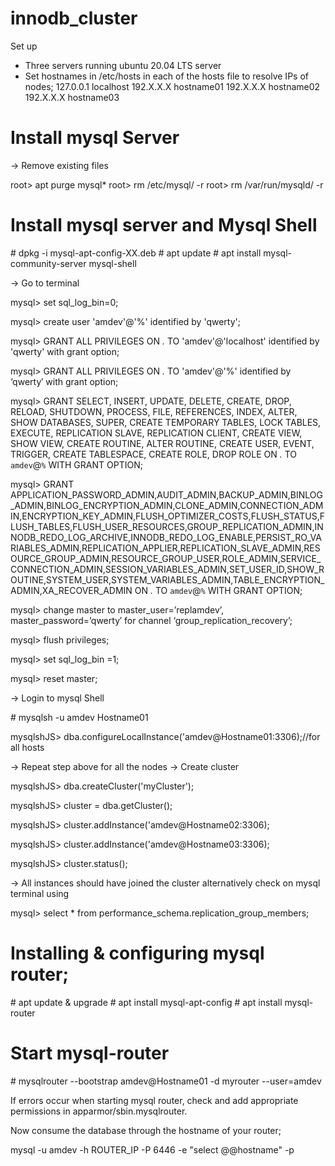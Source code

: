 # innodb_cluster
 
 Set up

- Three servers running ubuntu 20.04 LTS server
- Set hostnames in /etc/hosts in each of the hosts file to resolve IPs of nodes; 
    127.0.0.1 localhost
    192.X.X.X  hostname01
    192.X.X.X  hostname02
    192.X.X.X  hostname03
 

# Install mysql Server

-> Remove existing files

root> apt purge mysql*
root> rm /etc/mysql/ -r
root> rm /var/run/mysqld/ -r

# Install mysql server and Mysql Shell

<root># dpkg -i mysql-apt-config-XX.deb
<root># apt update
<root># apt install mysql-community-server mysql-shell

-> Go to <mysql> terminal

mysql> set sql_log_bin=0;

mysql> create user 'amdev'@'%' identified by 'qwerty';

mysql> GRANT ALL PRIVILEGES ON *.* TO 'amdev'@'localhost' identified by 'qwerty' with grant option;

mysql> GRANT ALL PRIVILEGES ON *.* TO 'amdev'@'%' identified by ‘qwerty′ with grant option;

mysql> GRANT SELECT, INSERT, UPDATE, DELETE, CREATE, DROP, RELOAD, SHUTDOWN, PROCESS, FILE, REFERENCES, INDEX, ALTER, SHOW DATABASES, SUPER, CREATE TEMPORARY TABLES, LOCK TABLES, EXECUTE, REPLICATION SLAVE, REPLICATION CLIENT, CREATE VIEW, SHOW VIEW, CREATE ROUTINE, ALTER ROUTINE, CREATE USER, EVENT, TRIGGER, CREATE TABLESPACE, CREATE ROLE, DROP ROLE ON *.* TO `amdev`@`%` WITH GRANT OPTION;

mysql> GRANT APPLICATION_PASSWORD_ADMIN,AUDIT_ADMIN,BACKUP_ADMIN,BINLOG_ADMIN,BINLOG_ENCRYPTION_ADMIN,CLONE_ADMIN,CONNECTION_ADMIN,ENCRYPTION_KEY_ADMIN,FLUSH_OPTIMIZER_COSTS,FLUSH_STATUS,FLUSH_TABLES,FLUSH_USER_RESOURCES,GROUP_REPLICATION_ADMIN,INNODB_REDO_LOG_ARCHIVE,INNODB_REDO_LOG_ENABLE,PERSIST_RO_VARIABLES_ADMIN,REPLICATION_APPLIER,REPLICATION_SLAVE_ADMIN,RESOURCE_GROUP_ADMIN,RESOURCE_GROUP_USER,ROLE_ADMIN,SERVICE_CONNECTION_ADMIN,SESSION_VARIABLES_ADMIN,SET_USER_ID,SHOW_ROUTINE,SYSTEM_USER,SYSTEM_VARIABLES_ADMIN,TABLE_ENCRYPTION_ADMIN,XA_RECOVER_ADMIN ON *.* TO `amdev`@`%` WITH GRANT OPTION;

mysql> change master to master_user=’replamdev’, master_password=’qwerty′ for channel ‘group_replication_recovery’;

mysql> flush privileges;

mysql> set sql_log_bin =1;

mysql> reset master;

-> Login to mysql Shell

<root># mysqlsh -u amdev Hostname01

mysqlshJS> dba.configureLocalInstance('amdev@Hostname01:3306);//for all hosts

-> Repeat step above for all the nodes
-> Create cluster

mysqlshJS> dba.createCluster('myCluster');

mysqlshJS> cluster = dba.getCluster();

mysqlshJS> cluster.addInstance('amdev@Hostname02:3306);

mysqlshJS> cluster.addInstance('amdev@Hostname03:3306);

mysqlshJS> cluster.status();

-> All instances should have joined the cluster
alternatively check on mysql terminal using

mysql> select * from performance_schema.replication_group_members;

# Installing & configuring mysql router;

<root># apt update & upgrade
<root># apt install mysql-apt-config
<root># apt install mysql-router

# Start mysql-router 
<root># mysqlrouter --bootstrap amdev@Hostname01 -d myrouter --user=amdev

If errors occur when starting mysql router, check and add appropriate permissions in apparmor/sbin.mysqlrouter.

Now consume the database through the hostname of your router;

mysql -u amdev -h ROUTER_IP -P 6446 -e "select @@hostname" -p


